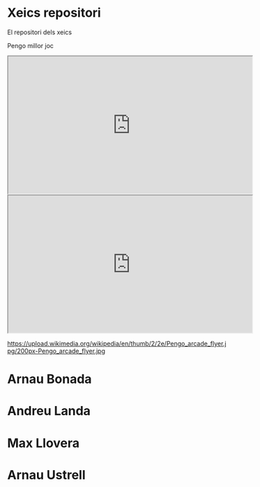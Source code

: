 # Xeics repositori
El repositori dels xeics

Pengo millor joc

<iframe width="560" height="315" src="https://www.youtube.com/embed/vQGKAIaUlpk">
 </iframe>
<iframe width="560" height="315" src="https://upload.wikimedia.org/wikipedia/en/thumb/2/2e/Pengo_arcade_flyer.jpg/200px-Pengo_arcade_flyer.jpg">
 </iframe>
 
https://upload.wikimedia.org/wikipedia/en/thumb/2/2e/Pengo_arcade_flyer.jpg/200px-Pengo_arcade_flyer.jpg


# Arnau Bonada
# Andreu Landa
# Max Llovera
# Arnau Ustrell
